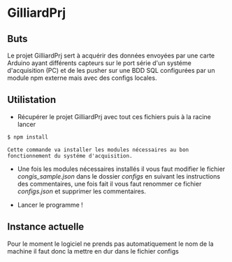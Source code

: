 # GilliardPrj

## Buts
Le projet GilliardPrj sert à acquérir des données envoyées par une carte Arduino ayant différents 
capteurs sur le port série d'un systéme d'acquisition (PC) et de les pusher sur une BDD SQL configurées 
par un module npm externe mais avec des configs locales.

## Utilistation
* Récupérer le projet GilliardPrj avec tout ces fichiers puis à la racine lancer 
```bash
$ npm install
```
    Cette commande va installer les modules nécessaires au bon fonctionnement du systéme d'acquisition.

* Une fois les modules nécessaires installés il vous faut modifier le fichier *congis_sample.json* dans le dossier *configs* en suivant les instructions des commentaires, une fois fait il vous faut renommer ce fichier *configs.json* et supprimer les commentaires.

* Lancer le programme !

## Instance actuelle

Pour le moment le logiciel ne prends pas automatiquement le nom de la machine il faut donc la mettre en dur dans le fichier configs